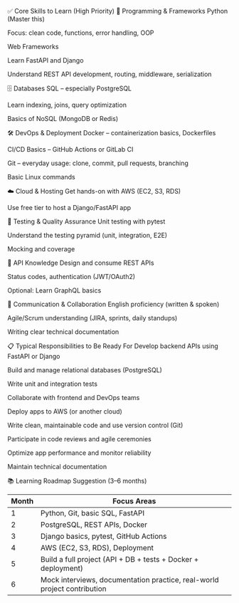 ✅ Core Skills to Learn (High Priority)
🔧 Programming & Frameworks
Python (Master this)

Focus: clean code, functions, error handling, OOP

Web Frameworks

Learn FastAPI and Django

Understand REST API development, routing, middleware, serialization

🗄️ Databases
SQL – especially PostgreSQL

Learn indexing, joins, query optimization

Basics of NoSQL (MongoDB or Redis)

🛠️ DevOps & Deployment
Docker – containerization basics, Dockerfiles

CI/CD Basics – GitHub Actions or GitLab CI

Git – everyday usage: clone, commit, pull requests, branching

Basic Linux commands

☁️ Cloud & Hosting
Get hands-on with AWS (EC2, S3, RDS)

Use free tier to host a Django/FastAPI app

🧪 Testing & Quality Assurance
Unit testing with pytest

Understand the testing pyramid (unit, integration, E2E)

Mocking and coverage

📡 API Knowledge
Design and consume REST APIs

Status codes, authentication (JWT/OAuth2)

Optional: Learn GraphQL basics

💬 Communication & Collaboration
English proficiency (written & spoken)

Agile/Scrum understanding (JIRA, sprints, daily standups)

Writing clear technical documentation

📋 Typical Responsibilities to Be Ready For
Develop backend APIs using FastAPI or Django

Build and manage relational databases (PostgreSQL)

Write unit and integration tests

Collaborate with frontend and DevOps teams

Deploy apps to AWS (or another cloud)

Write clean, maintainable code and use version control (Git)

Participate in code reviews and agile ceremonies

Optimize app performance and monitor reliability

Maintain technical documentation

📚 Learning Roadmap Suggestion (3–6 months)

| Month | Focus Areas                                                              |
| ----- | ------------------------------------------------------------------------ |
| 1     | Python, Git, basic SQL, FastAPI                                          |
| 2     | PostgreSQL, REST APIs, Docker                                            |
| 3     | Django basics, pytest, GitHub Actions                                    |
| 4     | AWS (EC2, S3, RDS), Deployment                                           |
| 5     | Build a full project (API + DB + tests + Docker + deployment)            |
| 6     | Mock interviews, documentation practice, real-world project contribution |











